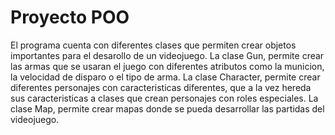 # Proyecto POO
El programa  cuenta con diferentes clases que permiten crear objetos importantes para el desarollo de un videojuego.
La clase Gun, permite crear las armas que se usaran el juego con diferentes atributos como la municion, la velocidad de disparo o el tipo de arma.
La clase Character, permite crear diferentes personajes con caracteristicas diferentes, que a la vez hereda sus caracteristicas a clases que crean personajes con roles especiales.
La clase Map, permite crear mapas donde se pueda desarrollar las partidas del videojuego.
